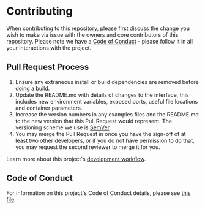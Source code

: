 # Contributing

When contributing to this repository, please first discuss the change you wish to make via issue with the owners and core contributors of this repository. Please note we have a [Code of Conduct](https://github.com/ZcashFoundation/zepio/blob/master/CODE_OF_CONDUCT.md) - please follow it in all your interactions with the project.

## Pull Request Process

1. Ensure any extraneous install or build dependencies are removed before doing a build.
2. Update the README.md with details of changes to the interface, this includes new environment
   variables, exposed ports, useful file locations and container parameters.
3. Increase the version numbers in any examples files and the README.md to the new version that this
   Pull Request would represent. The versioning scheme we use is [SemVer](http://semver.org/).
4. You may merge the Pull Request in once you have the sign-off of at least two other developers, or if you
   do not have permission to do that, you may request the second reviewer to merge it for you.

Learn more about this project's [development workflow](https://github.com/bze-alphateam/BZWallet/blob/master/DEVELOPMENT_WORKFLOW.md).

## Code of Conduct

For information on this project's Code of Conduct details, please see [this file](https://github.com/bze-alphateam/BZWallet/blob/master/CODE_OF_CONDUCT.md).
